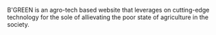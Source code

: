 B'GREEN is an agro-tech based website that leverages on cutting-edge technology for the sole of allievating the poor
state of agriculture in the society. 
